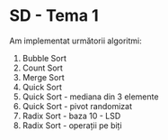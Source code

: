 # SD - Tema 1

Am implementat următorii algoritmi:
1. Bubble Sort
2. Count Sort
3. Merge Sort
4. Quick Sort
5. Quick Sort - mediana din 3 elemente
6. Quick Sort - pivot randomizat
7. Radix Sort - baza 10 - LSD
8. Radix Sort - operații pe biți
